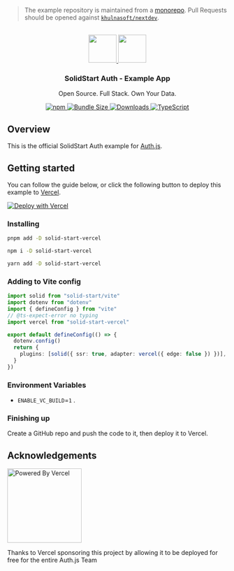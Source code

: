> The example repository is maintained from a [monorepo](https://github.com/khulnasoft/nextdev/tree/main/apps/examples/solid-start). Pull Requests should be opened against [`khulnasoft/nextdev`](https://github.com/khulnasoft/nextdev).

<p align="center">
   <br/>
   <a href="https://auth.khulnasoft.com" target="_blank">
   <img height="64" src="https://auth.khulnasoft.com/img/logo-sm.png" />
   </a>
   <a href="https://start.solidjs.com" target="_blank">
   <img height="64" src="https://raw.githubusercontent.com/khulnasoft/nextdev/main/docs/public/img/etc/solidstart.svg" />
   </a>
   <h3 align="center"><b>SolidStart Auth</b> - Example App</h3>
   <p align="center">
   Open Source. Full Stack. Own Your Data.
   </p>
   <p align="center" style="align: center;">
      <a href="https://npm.im/@auth/solid-start">
        <img alt="npm" src="https://img.shields.io/npm/v/@auth/solid-start?color=green&label=@auth/solid-start&style=flat-square">
      </a>
      <a href="https://bundlephobia.com/result?p=@auth/solid-start">
        <img src="https://img.shields.io/bundlephobia/minzip/@auth/solid-start?label=size&style=flat-square" alt="Bundle Size"/>
      </a>
      <a href="https://www.npmtrends.com/@auth/solid-start">
        <img src="https://img.shields.io/npm/dm/@auth/solid-start?label=downloads&style=flat-square" alt="Downloads" />
      </a>
      <a href="https://npm.im/@auth/solid-start">
        <img src="https://img.shields.io/badge/TypeScript-blue?style=flat-square" alt="TypeScript" />
      </a>
   </p>
</p>

## Overview

This is the official SolidStart Auth example for [Auth.js](https://auth.khulnasoft.com).

## Getting started

You can follow the guide below, or click the following button to deploy this example to [Vercel](https://vercel.com?utm_source=github&utm_medium=readme&utm_campaign=solid-start-auth-example).

[![Deploy with Vercel](https://vercel.com/button)](https://vercel.com/new/git/external?repository-url=https://github.com/nextauthjs/solid-start-auth-example&project-name=solid-start-auth-example&repository-name=solid-start-auth-example)

### Installing

```sh
pnpm add -D solid-start-vercel
```

```sh
npm i -D solid-start-vercel
```

```sh
yarn add -D solid-start-vercel
```

### Adding to Vite config

```ts
import solid from "solid-start/vite"
import dotenv from "dotenv"
import { defineConfig } from "vite"
// @ts-expect-error no typing
import vercel from "solid-start-vercel"

export default defineConfig(() => {
  dotenv.config()
  return {
    plugins: [solid({ ssr: true, adapter: vercel({ edge: false }) })],
  }
})
```

### Environment Variables

- `ENABLE_VC_BUILD`=`1` .

### Finishing up

Create a GitHub repo and push the code to it, then deploy it to Vercel.

## Acknowledgements

<a href="https://vercel.com?utm_source=nextauthjs&utm_campaign=oss">
<img width="170px" src="https://raw.githubusercontent.com/khulnasoft/nextdev/main/docs/public/img/etc/powered-by-vercel.svg" alt="Powered By Vercel" />
</a>
<p align="left">Thanks to Vercel sponsoring this project by allowing it to be deployed for free for the entire Auth.js Team</p>
